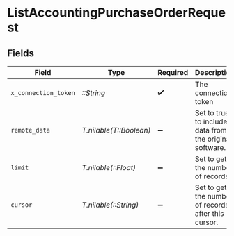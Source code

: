 # ListAccountingPurchaseOrderRequest


## Fields

| Field                                                   | Type                                                    | Required                                                | Description                                             |
| ------------------------------------------------------- | ------------------------------------------------------- | ------------------------------------------------------- | ------------------------------------------------------- |
| `x_connection_token`                                    | *::String*                                              | :heavy_check_mark:                                      | The connection token                                    |
| `remote_data`                                           | *T.nilable(T::Boolean)*                                 | :heavy_minus_sign:                                      | Set to true to include data from the original software. |
| `limit`                                                 | *T.nilable(::Float)*                                    | :heavy_minus_sign:                                      | Set to get the number of records.                       |
| `cursor`                                                | *T.nilable(::String)*                                   | :heavy_minus_sign:                                      | Set to get the number of records after this cursor.     |
